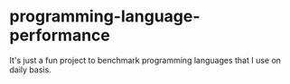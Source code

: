 # programming-language-performance
It's just a fun project to benchmark programming languages that I use on daily basis.
